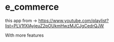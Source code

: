 # e_commerce


this app from -> https://www.youtube.com/playlist?list=PLV1fXIAyjeuZ2pOUkmHwzMJCJgCedrQJW

With more features
